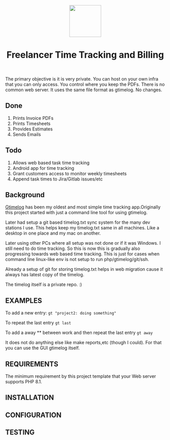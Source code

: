 <p align="center">
    <a href="https://github.com/yiisoft" target="_blank">
        <img src="https://avatars0.githubusercontent.com/u/993323" height="100px">
    </a>
    <h1 align="center">Freelancer Time Tracking and Billing</h1>
    <br>
</p>

The primary objective is it is very private. You can host on your own infra that you can only access. You control where you keep the PDFs. There is no common web server. It uses the same file format as gtimelog. No changes.

## Done

1. Prints Invoice PDFs
2. Prints Timesheets
3. Provides Estimates
4. Sends Emails

## Todo

1. Allows web based task time tracking
2. Android app for time tracking
3. Grant customers access to monitor weekly timesheets
4. Append task times to Jira/Gitlab issues/etc


## Background

[Gtimelog](https://github.com/gtimelog/gtimelog) has been my oldest and most simple time tracking app.Originally this project started with just a command line tool for using gtimelog.

Later had setup a git based timelog.txt sync system for the many dev stations I use. This helps keep my timelog.txt same in all machines. Like a desktop in one place and my mac on another.

Later using other PCs where all setup was not done or if it was Windows. I still need to do time tracking. So this is now this is gradually also progressing towards web based time tracking. This is just for cases when command line linux-like env is not setup to run php/gtimelog/git/ssh.

Already a setup of git for storing timelog.txt helps in web migration cause it always has latest copy of the timelog.

The timelog itself is a private repo. :)

EXAMPLES
------------

To add a new entry:
`gt "project2: doing something"`

To repeat the last entry
`gt last`

To add a away ** between work and then repeat the last entry
`gt away`

It does not do anything else like make reports,etc (though I could). For that you can use the GUI gtimelog itself.


REQUIREMENTS
------------

The minimum requirement by this project template that your Web server supports PHP 8.1.


INSTALLATION
------------


CONFIGURATION
-------------


TESTING
-------
